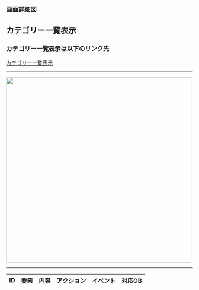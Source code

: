 ### 画面詳細図
## カテゴリー一覧表示
### カテゴリー一覧表示は以下のリンク先
[カテゴリー一覧表示](https://www.figma.com/file/aUIBKwBN1BN1f6srbwgCz3/%E4%B8%AD%E6%9D%91%E5%8B%87%E8%BC%9D-s-team-library?node-id=321%3A2)
*****
<img src="../kategori_itirann.png" width="500">

******

|ID|要素|内容|アクション|イベント|対応OB|
|---|---|---|-----------|-------|------|
